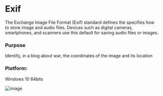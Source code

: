 # Exif
The Exchange Image File Format (Exif) standard defines the specifies how to store image and audio files. Devices such as digital cameras, smartphones, and scanners use this default for saving audio files or images.


### Purpose


Identify, in a blog about war, the coordinates of the image and its location


### Platform:

Windows 10 64bits

![image](https://user-images.githubusercontent.com/88283829/236702176-ccdaec8c-ab6e-4017-997f-bc08b922389b.png)
